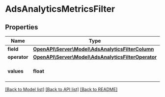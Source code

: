 # AdsAnalyticsMetricsFilter

## Properties
Name | Type | Description | Notes
------------ | ------------- | ------------- | -------------
**field** | [**OpenAPI\Server\Model\AdsAnalyticsFilterColumn**](AdsAnalyticsFilterColumn.md) |  | 
**operator** | [**OpenAPI\Server\Model\AdsAnalyticsFilterOperator**](AdsAnalyticsFilterOperator.md) |  | 
**values** | **float** | List of values for filtering | 

[[Back to Model list]](../README.md#documentation-for-models) [[Back to API list]](../README.md#documentation-for-api-endpoints) [[Back to README]](../README.md)


